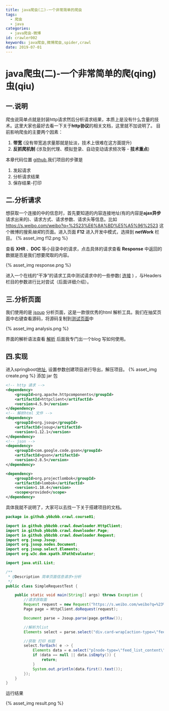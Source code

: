 ```yaml
---
title: java爬虫(二)-一个非常简单的爬虫
tags:
  - 爬虫
  - java
categories:
  - java爬虫-微博
id: crawler002
keywords: java爬虫,微博爬虫,spider,crawl
date: 2019-07-01
---
```



# java爬虫(二)-一个非常简单的爬(qing)虫(qiu)

## 一.说明
爬虫说简单点就是封装http请求然后分析请求结果，本质上是没有什么含量的技术。这里大家也最好去看一下关于**http协议**的相关文档，这里就不加说明了。
目前影响爬虫的主要两个因素：
1. **带宽** (没有带宽追求量那就是扯淡，技术上很难在这方面提升)
2. **反抓爬机制** (涉及到代理、模拟登录、自动变动请求频次等 - **技术重点**)

本章代码位置 [github](https://github.com/ybbzbb/crawl-preview),我们项目的步骤是
1.  发起请求
2.  分析请求结果
3.  保存结果-打印

## 二.分析请求
想获取一个连接的中的信息时，首先要知道的内容连接地址(有的内容是**ajax异步**请求出来的)、请求方式、请求参数、请求头等信息。比如 https://s.weibo.com/weibo?q=%2523%E6%8A%BD%E5%A5%96%2523 这个微博的搜索*抽奖*的页面。进入页面 **F12** 进入开发中模式，选择到 **netWork** 栏目。
{% asset_img f12.png %}

查看 **XHR** 、**DOC** 等小目录中的请求，点击具体的请求查看 **Response** 中返回的数据是否是我们想要爬取的内容。

{% asset_img response.png %}

进入一个在线的“干净”的请求工具中测试请求中的一些参数( [连接](http://coolaf.com/) ) ，与Headers 栏目的参数进行比对尝试（后面详细介绍）。

## 三.分析页面
我们使用的是 [jsoup](https://try.jsoup.org/) 分析页面，这是一款很优秀的html 解析工具。我们在抽奖页面中右键查看源码，将源码复制到[测试页面](https://try.jsoup.org/)中

{% asset_img analysis.png %}

界面的解析语法查看 [解析](https://jsoup.org/apidocs/index.html?org/jsoup/select/Selector.html)
后面我专门出一个blog 写如何使用。


## 四.实现
进入springboot[地址](https://start.spring.io/), 设置参数创建项目进行导出，解压项目。
{% asset_img create.png %}
添加 jar 包
```xml
<!-- http 请求 -->
<dependency>
    <groupId>org.apache.httpcomponents</groupId>
    <artifactId>httpclient</artifactId>
    <version>4.5.9</version>
</dependency>
<!-- 解析html 文件 -->
<dependency>
    <groupId>org.jsoup</groupId>
    <artifactId>jsoup</artifactId>
    <version>1.12.1</version>
</dependency>
<!-- json -->
<dependency>
    <groupId>com.google.code.gson</groupId>
    <artifactId>gson</artifactId>
    <version>2.8.5</version>
</dependency>

<dependency>
    <groupId>org.projectlombok</groupId>
    <artifactId>lombok</artifactId>
    <version>1.18.4</version>
    <scope>provided</scope>
</dependency>
```
具体我就不说明了，大家可以去找一下关于搭建项目的文档。

```java
package io.github.ybbzbb.crawl.course01;

import io.github.ybbzbb.crawl.downloader.HttpClient;
import io.github.ybbzbb.crawl.downloader.Page;
import io.github.ybbzbb.crawl.downloader.Request;
import org.jsoup.Jsoup;
import org.jsoup.nodes.Document;
import org.jsoup.select.Elements;
import org.w3c.dom.xpath.XPathEvaluator;

import java.util.List;

/**
 * @Description 简单页面信息请求+分析
 */
public class SimpleRequestTest {

    public static void main(String[] args) throws Exception {
        //请求获取面
        Request request = new Request("https://s.weibo.com/weibo?q=%23%E6%8A%BD%E5%A5%96%23");
        Page page = HttpClient.doRequest(request);

        Document parse = Jsoup.parse(page.getRaw());

        //解析为list
        Elements select = parse.select("div.card-wrap[action-type=\"feed_list_item\"]");

        //获取 打印 标题
        select.forEach( e -> {
            Elements data = e.select("p[node-type=\"feed_list_content\"]");
            if (data == null || data.isEmpty()) {
                return;
            }
            System.out.println(data.first().text());
        });
    }
}
```

运行结果

{% asset_img result.png %}


